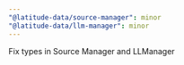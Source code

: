 ```yaml
---
"@latitude-data/source-manager": minor
"@latitude-data/llm-manager": minor
---
```


Fix types in Source Manager and LLManager
